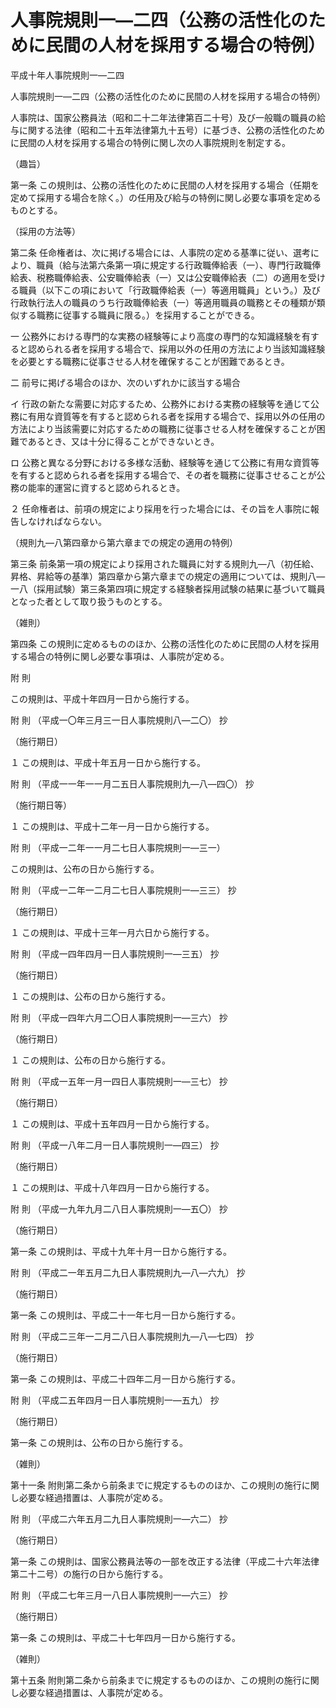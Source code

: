 # 人事院規則一―二四（公務の活性化のために民間の人材を採用する場合の特例）

平成十年人事院規則一―二四

人事院規則一―二四（公務の活性化のために民間の人材を採用する場合の特例）

人事院は、国家公務員法（昭和二十二年法律第百二十号）及び一般職の職員の給与に関する法律（昭和二十五年法律第九十五号）に基づき、公務の活性化のために民間の人材を採用する場合の特例に関し次の人事院規則を制定する。

（趣旨）

第一条 この規則は、公務の活性化のために民間の人材を採用する場合（任期を定めて採用する場合を除く。）の任用及び給与の特例に関し必要な事項を定めるものとする。

（採用の方法等）

第二条 任命権者は、次に掲げる場合には、人事院の定める基準に従い、選考により、職員（給与法第六条第一項に規定する行政職俸給表（一）、専門行政職俸給表、税務職俸給表、公安職俸給表（一）又は公安職俸給表（二）の適用を受ける職員（以下この項において「行政職俸給表（一）等適用職員」という。）及び行政執行法人の職員のうち行政職俸給表（一）等適用職員の職務とその種類が類似する職務に従事する職員に限る。）を採用することができる。

一 公務外における専門的な実務の経験等により高度の専門的な知識経験を有すると認められる者を採用する場合で、採用以外の任用の方法により当該知識経験を必要とする職務に従事させる人材を確保することが困難であるとき。

二 前号に掲げる場合のほか、次のいずれかに該当する場合

イ 行政の新たな需要に対応するため、公務外における実務の経験等を通じて公務に有用な資質等を有すると認められる者を採用する場合で、採用以外の任用の方法により当該需要に対応するための職務に従事させる人材を確保することが困難であるとき、又は十分に得ることができないとき。

ロ 公務と異なる分野における多様な活動、経験等を通じて公務に有用な資質等を有すると認められる者を採用する場合で、その者を職務に従事させることが公務の能率的運営に資すると認められるとき。

２ 任命権者は、前項の規定により採用を行った場合には、その旨を人事院に報告しなければならない。

（規則九―八第四章から第六章までの規定の適用の特例）

第三条 前条第一項の規定により採用された職員に対する規則九―八（初任給、昇格、昇給等の基準）第四章から第六章までの規定の適用については、規則八―一八（採用試験）第三条第四項に規定する経験者採用試験の結果に基づいて職員となった者として取り扱うものとする。

（雑則）

第四条 この規則に定めるもののほか、公務の活性化のために民間の人材を採用する場合の特例に関し必要な事項は、人事院が定める。

附 則

この規則は、平成十年四月一日から施行する。

附 則 （平成一〇年三月三一日人事院規則八―二〇） 抄

（施行期日）

１ この規則は、平成十年五月一日から施行する。

附 則 （平成一一年一一月二五日人事院規則九―八―四〇） 抄

（施行期日等）

１ この規則は、平成十二年一月一日から施行する。

附 則 （平成一二年一一月二七日人事院規則一―三一）

この規則は、公布の日から施行する。

附 則 （平成一二年一二月二七日人事院規則一―三三） 抄

（施行期日）

１ この規則は、平成十三年一月六日から施行する。

附 則 （平成一四年四月一日人事院規則一―三五） 抄

（施行期日）

１ この規則は、公布の日から施行する。

附 則 （平成一四年六月二〇日人事院規則一―三六） 抄

（施行期日）

１ この規則は、公布の日から施行する。

附 則 （平成一五年一月一四日人事院規則一―三七） 抄

（施行期日）

１ この規則は、平成十五年四月一日から施行する。

附 則 （平成一八年二月一日人事院規則一―四三） 抄

（施行期日）

１ この規則は、平成十八年四月一日から施行する。

附 則 （平成一九年九月二八日人事院規則一―五〇） 抄

（施行期日）

第一条 この規則は、平成十九年十月一日から施行する。

附 則 （平成二一年五月二九日人事院規則九―八―六九） 抄

（施行期日）

第一条 この規則は、平成二十一年七月一日から施行する。

附 則 （平成二三年一二月二八日人事院規則九―八―七四） 抄

（施行期日）

第一条 この規則は、平成二十四年二月一日から施行する。

附 則 （平成二五年四月一日人事院規則一―五九） 抄

（施行期日）

第一条 この規則は、公布の日から施行する。

（雑則）

第十一条 附則第二条から前条までに規定するもののほか、この規則の施行に関し必要な経過措置は、人事院が定める。

附 則 （平成二六年五月二九日人事院規則一―六二） 抄

（施行期日）

第一条 この規則は、国家公務員法等の一部を改正する法律（平成二十六年法律第二十二号）の施行の日から施行する。

附 則 （平成二七年三月一八日人事院規則一―六三） 抄

（施行期日）

第一条 この規則は、平成二十七年四月一日から施行する。

（雑則）

第十五条 附則第二条から前条までに規定するもののほか、この規則の施行に関し必要な経過措置は、人事院が定める。
